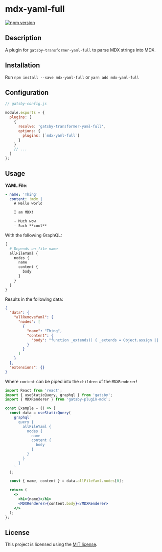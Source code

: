# mdx-yaml-full

[![npm version](https://badge.fury.io/js/mdx-yaml-full.svg)](https://www.npmjs.com/package/mdx-yaml-full)

## Description

A plugin for `gatsby-transformer-yaml-full` to parse MDX strings into MDX.

## Installation

Run `npm install --save mdx-yaml-full` or `yarn add mdx-yaml-full`

## Configuration

```javascript
// gatsby-config.js

module.exports = {
  plugins: [
    {
      resolve: 'gatsby-transformer-yaml-full',
      options: {
        plugins: [`mdx-yaml-full`]
      }
    }
    // ...
  ]
};
```

## Usage

**YAML File**:

```yaml
- name: 'Thing'
  content: !mdx |
    # Hello world

    I am MDX!

    - Much wow
    - Such **cool**
```

With the following GraphQL:

```graphql
{
  # Depends on file name
  allFileYaml {
    nodes {
      name
      content {
        body
      }
    }
  }
}
```

Results in the following data:

```json
{
  "data": {
    "allRemoveYaml": {
      "nodes": [
        {
          "name": "Thing",
          "content": {
            "body": "function _extends() { _extends = Object.assign || function (target) { for (var i = 1; i < arguments.length; i++) { var source = arguments[i]; for (var key in source) { if (Object.prototype.hasOwnProperty.call(source, key)) { target[key] = source[key]; } } } return target; }; return _extends.apply(this, arguments); }\n\nfunction _objectWithoutProperties(source, excluded) { if (source == null) return {}; var target = _objectWithoutPropertiesLoose(source, excluded); var key, i; if (Object.getOwnPropertySymbols) { var sourceSymbolKeys = Object.getOwnPropertySymbols(source); for (i = 0; i < sourceSymbolKeys.length; i++) { key = sourceSymbolKeys[i]; if (excluded.indexOf(key) >= 0) continue; if (!Object.prototype.propertyIsEnumerable.call(source, key)) continue; target[key] = source[key]; } } return target; }\n\nfunction _objectWithoutPropertiesLoose(source, excluded) { if (source == null) return {}; var target = {}; var sourceKeys = Object.keys(source); var key, i; for (i = 0; i < sourceKeys.length; i++) { key = sourceKeys[i]; if (excluded.indexOf(key) >= 0) continue; target[key] = source[key]; } return target; }\n\n/* @jsxRuntime classic */\n\n/* @jsx mdx */\nvar layoutProps = {};\nvar MDXLayout = \"wrapper\";\nreturn function MDXContent(_ref) {\n  var components = _ref.components,\n      props = _objectWithoutProperties(_ref, [\"components\"]);\n\n  return mdx(MDXLayout, _extends({}, layoutProps, props, {\n    components: components,\n    mdxType: \"MDXLayout\"\n  }), mdx(\"h1\", null, \"Hello world\"), mdx(\"p\", null, \"I am MDX!\"), mdx(\"ul\", null, mdx(\"li\", {\n    parentName: \"ul\"\n  }, \"Much wow\"), mdx(\"li\", {\n    parentName: \"ul\"\n  }, \"Such \", mdx(\"strong\", {\n    parentName: \"li\"\n  }, \"cool\"))));\n}\n;\nMDXContent.isMDXComponent = true;"
          }
        }
      ]
    }
  },
  "extensions": {}
}
```

Where `content` can be piped into the `children` of the `MDXRenderer`!

```jsx
import React from 'react';
import { useStaticQuery, graphql } from 'gatsby';
import { MDXRenderer } from 'gatsby-plugin-mdx';

const Example = () => {
  const data = useStaticQuery(
    graphql`
      query {
        allFileYaml {
          nodes {
            name
            content {
              body
            }
          }
        }
      }
    `
  );

  const { name, content } = data.allFileYaml.nodes[0];

  return (
    <>
      <h1>{name}</h1>
      <MDXRenderer>{content.body}</MDXRenderer>
    </>
  );
};
```

## License

This project is licensed using the [MIT license](LICENSE).
